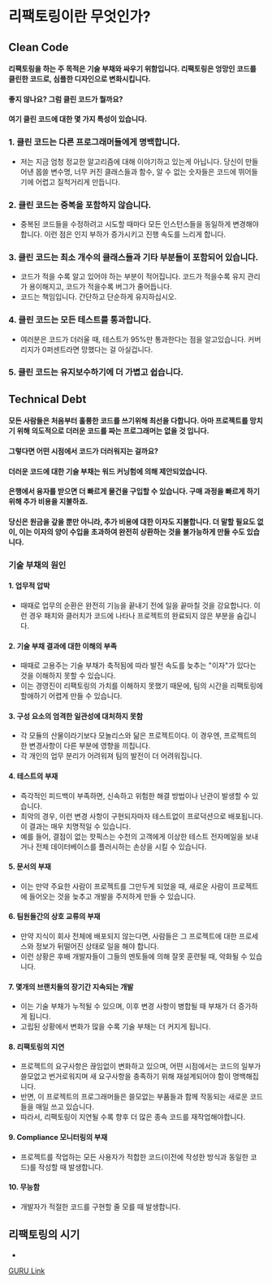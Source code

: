 # 리팩토링이란 무엇인가?

## Clean Code
#### 리팩토링을 하는 주 목적은 기술 부채와 싸우기 위함입니다. 리팩토링은 엉망인 코드를 클린한 코드로, 심플한 디자인으로 변화시킵니다. 
#### 좋지 않나요? 그럼 클린 코드가 뭘까요? 
#### 여기 클린 코드에 대한 몇 가지 특성이 있습니다.

### 1. 클린 코드는 다른 프로그래머들에게 명백합니다.
- 저는 지금 엄청 정교한 알고리즘에 대해 이야기하고 있는게 아닙니다. 당신이 만들어낸 몹쓸 변수명, 너무 커진 클래스들과 함수, 알 수 없는 숫자들은 코드에 뛰어들기에 어렵고 질척거리게 만듭니다.

### 2. 클린 코드는 중복을 포함하지 않습니다. 
- 중복된 코드들을 수정하려고 시도할 때마다 모든 인스턴스들을 동일하게 변경해야 합니다. 이런 점은 인지 부하가 증가시키고 진행 속도를 느리게 합니다.

### 3. 클린 코드는 최소 개수의 클래스들과 기타 부분들이 포함되어 있습니다.
- 코드가 적을 수록 알고 있어야 하는 부분이 적어집니다. 코드가 적을수록 유지 관리가 용이해지고, 코드가 적을수록 버그가 줄어듭니다. 
- 코드는 책임입니다. 간단하고 단순하게 유지하십시오.

### 4. 클린 코드는 모든 테스트를 통과합니다.
- 여러분은 코드가 더러울 때, 테스트가 95%만 통과한다는 점을 알고있습니다. 커버리지가 0퍼센트라면 망했다는 걸 아실겁니다.

### 5. 클린 코드는 유지보수하기에 더 가볍고 쉽습니다.

## Technical Debt
#### 모든 사람들은 처음부터 훌륭한 코드를 쓰기위해 최선을 다합니다. 아마 프로젝트를 망치기 위해 의도적으로 더러운 코드를 짜는 프로그래머는 없을 것 입니다. 
#### 그렇다면 어떤 시점에서 코드가 더러워지는 걸까요?
#### 더러운 코드에 대한 **기술 부채**는 워드 커닝험에 의해 제안되었습니다.
#### 은행에서 융자를 받으면 더 빠르게 물건을 구입할 수 있습니다. 구매 과정을 빠르게 하기 위해 추가 비용을 지불하죠.
#### 당신은 원금을 갚을 뿐만 아니라, 추가 비용에 대한 이자도 지불합니다. 더 말할 필요도 없이, 이는 이자의 양이 수입을 초과하여 완전히 상환하는 것을 불가능하게 만들 수도 있습니다.

### 기술 부채의 원인
#### 1. 업무적 압박
- 때때로 업무의 순환은 완전히 기능을 끝내기 전에 일을 끝마칠 것을 강요합니다. 이런 경우 패치와 클러치가 코드에 나타나 프로젝트의 완료되지 않은 부분을 숨깁니다.

#### 2. 기술 부채 결과에 대한 이해의 부족
- 때때로 고용주는 기술 부채가 축적됨에 따라 발전 속도를 늦추는 "이자"가 있다는 것을 이해하지 못할 수 있습니다. 
- 이는 경영진이 리팩토링의 가치를 이해하지 못했기 때문에, 팀의 시간을 리팩토링에 할애하기 어렵게 만들 수 있습니다.

#### 3. 구성 요소의 엄격한 일관성에 대처하지 못함
- 각 모듈의 산물이라기보다 모놀리스와 닮은 프로젝트이다. 이 경우엔, 프로젝트의 한 변경사항이 다른 부분에 영향을 끼칩니다.
- 각 개인의 업무 분리가 어려워져 팀의 발전이 더 어려워집니다. 

#### 4. 테스트의 부재
- 즉각적인 피드백이 부족하면, 신속하고 위험한 해결 방법이나 난관이 발생할 수 있습니다.
- 최악의 경우, 이런 변경 사항이 구현되자마자 테스트없이 프로덕션으로 배포됩니다. 이 결과는 매우 치명적일 수 있습니다.
- 예를 들어, 결점이 없는 핫픽스는 수천의 고객에게 이상한 테스트 전자메일을 보내거나 전체 데이터베이스를 플러시하는 손상을 시킬 수 있습니다.

#### 5. 문서의 부재
- 이는 만약 주요한 사람이 프로젝트를 그만두게 되었을 때, 새로운 사람이 프로젝트에 들어오는 것을 늦추고 개발을 주저하게 만들 수 있습니다. 

#### 6. 팀원들간의 상호 교류의 부재
- 만약 지식이 회사 전체에 배포되지 않는다면, 사람들은 그 프로젝트에 대한 프로세스와 정보가 뒤떨어진 상태로 일을 해야 합니다.
- 이런 상황은 후배 개발자들이 그들의 멘토들에 의해 잘못 훈련될 때, 악화될 수 있습니다.

#### 7. 몇개의 브랜치들의 장기간 지속되는 개발
- 이는 기술 부채가 누적될 수 있으며, 이후 변경 사항이 병합될 때 부채가 더 증가하게 됩니다. 
- 고립된 상황에서 변화가 많을 수록 기술 부채는 더 커지게 됩니다.

#### 8. 리팩토링의 지연
- 프로젝트의 요구사항은 끊임없이 변화하고 있으며, 어떤 시점에서는 코드의 일부가 쓸모없고 번거로워지며 새 요구사항을 충족하기 위해 재설계되어야 함이 명백해집니다.
- 반면, 이 프로젝트의 프로그래머들은 쓸모없는 부품들과 함께 작동되는 새로운 코드들을 매일 쓰고 있습니다. 
- 따라서, 리팩토링이 지연될 수록 향후 더 많은 종속 코드를 재작업해야합니다. 

#### 9. Compliance 모니터링의 부재
- 프로젝트를 작업하는 모든 사용자가 적합한 코드(이전에 작성한 방식과 동일한 코드)를 작성할 때 발생합니다.

#### 10. 무능함
- 개발자가 적절한 코드를 구현할 줄 모를 때 발생합니다.

## 리팩토링의 시기
- 




[GURU Link](https://refactoring.guru/refactoring/what-is-refactoring)
